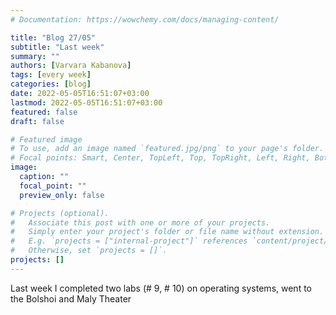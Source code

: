 ```yaml
---
# Documentation: https://wowchemy.com/docs/managing-content/

title: "Blog 27/05"
subtitle: "Last week"
summary: ""
authors: [Varvara Kabanova]
tags: [every week]
categories: [blog]
date: 2022-05-05T16:51:07+03:00
lastmod: 2022-05-05T16:51:07+03:00
featured: false
draft: false

# Featured image
# To use, add an image named `featured.jpg/png` to your page's folder.
# Focal points: Smart, Center, TopLeft, Top, TopRight, Left, Right, BottomLeft, Bottom, BottomRight.
image:
  caption: ""
  focal_point: ""
  preview_only: false

# Projects (optional).
#   Associate this post with one or more of your projects.
#   Simply enter your project's folder or file name without extension.
#   E.g. `projects = ["internal-project"]` references `content/project/deep-learning/index.md`.
#   Otherwise, set `projects = []`.
projects: []
---
```

Last week I completed two labs (# 9, # 10) on operating systems, went to the Bolshoi and Maly Theater
